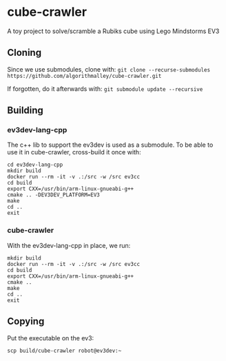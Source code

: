 # cube-crawler
A toy project to solve/scramble a Rubiks cube using Lego Mindstorms EV3

## Cloning

Since we use submodules, clone with:
```git clone --recurse-submodules https://github.com/algorithmalley/cube-crawler.git```

If forgotten, do it afterwards with:
```git submodule update --recursive```

## Building

### ev3dev-lang-cpp

The c++ lib to support the ev3dev is used as a submodule. To be able to use it in cube-crawler, cross-build it once with:
```
cd ev3dev-lang-cpp
mkdir build
docker run --rm -it -v .:/src -w /src ev3cc
cd build
export CXX=/usr/bin/arm-linux-gnueabi-g++
cmake .. -DEV3DEV_PLATFORM=EV3
make
cd ..
exit
```

### cube-crawler

With the ev3dev-lang-cpp in place, we run:
```
mkdir build
docker run --rm -it -v .:/src -w /src ev3cc
cd build
export CXX=/usr/bin/arm-linux-gnueabi-g++
cmake ..
make
cd ..
exit
```

## Copying

Put the executable on the ev3:
```
scp build/cube-crawler robot@ev3dev:~
```

